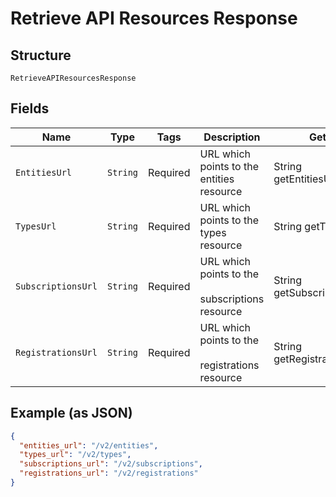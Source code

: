 
# Retrieve API Resources Response

## Structure

`RetrieveAPIResourcesResponse`

## Fields

| Name | Type | Tags | Description | Getter | Setter |
|  --- | --- | --- | --- | --- | --- |
| `EntitiesUrl` | `String` | Required | URL which points to the entities resource | String getEntitiesUrl() | setEntitiesUrl(String entitiesUrl) |
| `TypesUrl` | `String` | Required | URL which points to the types resource | String getTypesUrl() | setTypesUrl(String typesUrl) |
| `SubscriptionsUrl` | `String` | Required | URL which points to the<br><br>subscriptions resource | String getSubscriptionsUrl() | setSubscriptionsUrl(String subscriptionsUrl) |
| `RegistrationsUrl` | `String` | Required | URL which points to the<br><br>registrations resource | String getRegistrationsUrl() | setRegistrationsUrl(String registrationsUrl) |

## Example (as JSON)

```json
{
  "entities_url": "/v2/entities",
  "types_url": "/v2/types",
  "subscriptions_url": "/v2/subscriptions",
  "registrations_url": "/v2/registrations"
}
```

